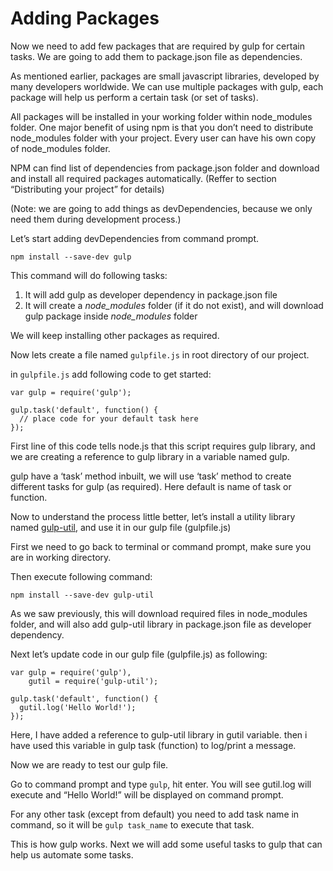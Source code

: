 # Adding Packages

Now we need to add few packages that are required by gulp for certain tasks. We are going to add them to package.json file as dependencies.

As mentioned earlier, packages are small javascript libraries, developed by many developers worldwide. We can use multiple packages with gulp, each package will help us perform a certain task (or set of tasks).

All packages will be installed in your working folder within node_modules folder. One major benefit of using npm is that you don’t need to distribute node_modules folder with your project. Every user can have his own copy of node_modules folder. 

NPM can find list of dependencies from package.json folder and download and install all required packages automatically. (Reffer to section “Distributing your project” for details)

(Note: we are going to add things as devDependencies, because we only need them during development process.)

Let’s start adding devDependencies from command prompt.

```npm install --save-dev gulp```

This command will do following tasks:
1. It will add gulp as developer dependency in package.json file
2. It will create a *node_modules* folder (if it do not exist), and will download gulp package inside *node_modules* folder

We will keep installing other packages as required.

Now lets create a file named ```gulpfile.js``` in root directory of our project.  

in ```gulpfile.js``` add following code to get started:

```
var gulp = require('gulp');

gulp.task('default', function() {
  // place code for your default task here
});

```

First line of this code tells node.js that this script requires gulp library, and we are creating a reference to gulp library in a variable named gulp.

gulp have a ‘task’ method inbuilt, we will use ‘task’ method to create different tasks for gulp (as required). Here default is name of task or function.

Now to understand the process little better, let’s install a utility library named [gulp-util](https://github.com/gulpjs/gulp-util), and use it in our gulp file (gulpfile.js)

First we need to go back to terminal or command prompt, make sure you are in working directory.

Then execute following command:

```npm install --save-dev gulp-util```


As we saw previously, this will download required files in node_modules folder, and will also add gulp-util library in package.json file as developer dependency. 

Next let’s update code in our gulp file (gulpfile.js) as following:

```
var gulp = require('gulp'),
    gutil = require('gulp-util');

gulp.task('default', function() {
  gutil.log('Hello World!');
});

```

Here, I have added a reference to gulp-util library in gutil variable. then i have used this variable in gulp task (function) to log/print a message.

Now we are ready to test our gulp file.

Go to command prompt and type ```gulp```, hit enter. You will see gutil.log will execute and “Hello World!” will be displayed on command prompt. 

For any other task (except from default) you need to add task name in command, so it will be ```gulp task_name``` to execute that task.

This is how gulp works. Next we will add some useful tasks to gulp that can help us automate some tasks.
